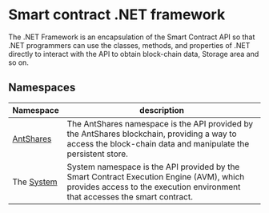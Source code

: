 # Smart contract .NET framework

The .NET Framework is an encapsulation of the Smart Contract API so that .NET programmers can use the classes, methods, and properties of .NET directly to interact with the API to obtain block-chain data, Storage area and so on.

## Namespaces

| Namespace | description |
| --------- | ----------- |
| [AntShares](dotnet/antshares.md) | The AntShares namespace is the API provided by the AntShares blockchain, providing a way to access the block-chain data and manipulate the persistent store. |
| The [System](dotnet/system.md) | System namespace is the API provided by the Smart Contract Execution Engine (AVM), which provides access to the execution environment that accesses the smart contract. |
